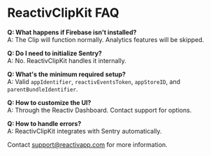 # ReactivClipKit FAQ

**Q: What happens if Firebase isn't installed?**  
A: The Clip will function normally. Analytics features will be skipped.

**Q: Do I need to initialize Sentry?**  
A: No. ReactivClipKit handles it internally.

**Q: What's the minimum required setup?**  
A: Valid `appIdentifier`, `reactivEventsToken`, `appStoreID`, and `parentBundleIdentifier`.

**Q: How to customize the UI?**  
A: Through the Reactiv Dashboard. Contact support for options.

**Q: How to handle errors?**  
A: ReactivClipKit integrates with Sentry automatically.

Contact support@reactivapp.com for more information. 